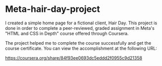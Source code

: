 # Meta-hair-day-project
I created a simple home page for a fictional client, Hair Day. This project is done in order to complete a peer-reviewed, graded assignment in Meta's "HTML and CSS in Depth" course offered through Coursera.

The project helped me to complete the course successfully and get the course certificate. You can view the accomplishment at the following URL:

https://coursera.org/share/84f93ee0693dc5eddd2f0955c9d21358
